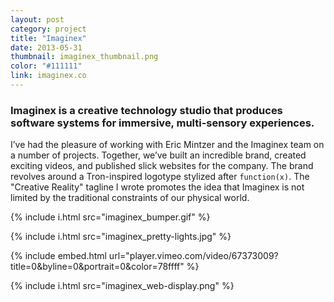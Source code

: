 ```yaml
---
layout: post
category: project
title: "Imaginex"
date: 2013-05-31
thumbnail: imaginex_thumbnail.png
color: "#111111"
link: imaginex.co
---
```


### Imaginex is a creative technology studio that produces software systems for immersive, multi-sensory experiences.

I’ve had the pleasure of working with Eric Mintzer and the Imaginex team on a number of projects. Together, we’ve built an incredible brand, created exciting videos, and published slick websites for the company. The brand revolves around a Tron-inspired logotype stylized after `function(x)`. The "Creative Reality" tagline I wrote promotes the idea that Imaginex is not limited by the traditional constraints of our physical world.

{% include i.html src="imaginex_bumper.gif" %}

{% include i.html src="imaginex_pretty-lights.jpg" %}

{% include embed.html url="player.vimeo.com/video/67373009?title=0&amp;byline=0&amp;portrait=0&amp;color=78ffff" %}

{% include i.html src="imaginex_web-display.png" %}

<!-- {% include button-link.html %} -->

